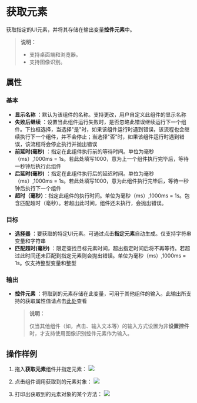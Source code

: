 # 获取元素

获取指定的UI元素，并将其存储在输出变量**控件元素**中。
>**说明：**
>- 支持桌面端和浏览器。
>- 支持图像识别。


## 属性

### 基本

- **显示名称** ：默认为该组件的名称。支持更改，用户自定义此组件的显示名称
- **失败后继续** ：设置当此组件运行失败时，是否忽略此错误继续运行下一个组件。下拉框选择，当选择"是"时，如果该组件运行时遇到错误，该流程也会继续执行下一个组件，并不会停止；当选择"否"时，如果该组件运行时遇到错误，该流程将会停止执行并抛出错误
- **前延时(毫秒)** ：指定在此组件执行前的等待时间。单位为毫秒（ms）,1000ms = 1s。若此处填写1000，意为上一个组件执行完毕后，等待一秒钟后执行此组件
- **后延时(毫秒)** ：指定在此组件执行后的延迟时间。单位为毫秒（ms）,1000ms = 1s。若此处填写1000，意为此组件执行完毕后，等待一秒钟后执行下一个组件
- **超时（毫秒）**：指定此组件的执行时间。单位为毫秒（ms）,1000ms = 1s。包含匹配超时（毫秒）。若超出此时间，组件还未执行，会抛出错误。

### 目标

- **[选择器](../Appendix/Selector.md?_v=v2020.4)** ：要获取的特定UI元素。可通过点击**指定元素**自动生成。仅支持字符串变量和字符串
- **匹配超时(毫秒)** ：限定查找目标元素时间，超出指定时间后将不再等待。若超过此时间还未匹配到指定元素则会抛出错误。单位为毫秒（ms）,1000ms = 1s。仅支持整型变量和整型

### 输出

- **控件元素** ：将取到的元素存储在此变量，可用于其他组件的输入。此输出所支持的获取属性值请点击[此处](../Appendix/SupportedAttribute.md?_v=v2020.4)查看
 
  >**说明：**
  >
  >仅当其他组件（如，点击、输入文本等）的输入方式设置为非**设置控件**时，才支持使用图像识别控件元素作为输入。

## 操作样例
1. 拖入**获取元素**组件并指定元素：
![](https://docimages.blob.core.chinacloudapi.cn/images/Activities/getElement1.png)

2. 点击组件调用获取到的元素对象：
![](https://docimages.blob.core.chinacloudapi.cn/images/Activities/getElement2.png)

3. 打印出获取到的元素对象的某个方法：
![](https://docimages.blob.core.chinacloudapi.cn/images/Activities/getElement3.png)

 

